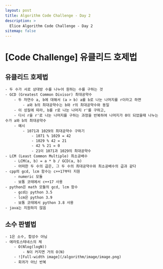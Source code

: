```yaml
---
layout: post
title: Algorithm Code Challenge - Day 2
description: >
  Elice Algorithm Code Challenge - Day 2
sitemap: false
---
```


# [Code Challenge] 유클리드 호제법

## 유클리드 호제법
    - 두 수가 서로 상대방 수를 나누어 원하는 수를 구하는 것
    - GCD (Greatest Common Divisor) 최대공약수
        - 두 자연수 a, b에 대해서 (a > b) a를 b로 나눈 나머지를 r이라고 하면
            - a와 b의 최대공약수는 b와 r의 최대공약수와 동일
        - 이 성질에 따라, b를 r로 나눈 나머지 r'를 구하고, 
        - 다시 r을 r'로 나눈 나머지를 구하는 과정을 반복하여 나머지가 0이 되었을때 나누는 수가 a와 b의 최대공약수
        - 예시
            - 1071과 1029의 최대공약수 구하기
                - 1071 % 1029 = 42
                - 1029 % 42 = 21
                - 42 % 21 = 0
                - 21이 1071과 1029의 최대공약수
    - LCM (Least Common Multiple) 최소공배수
        - LCM(a, b) = a * b / GCD(a, b)
        - 어떠한 두 수의 곱은, 그 두 수의 최대공약수와 최소공배수의 곱과 같다
    - cpp의 gcd, lcm 함수는 c++17부터 지원 
        - numeric 모듈
        - 보통 코테에서 c++17 사용
    - python은 math 모듈의 gcd, lcm 함수
        - gcd는 python 3.5
        - lcm은 python 3.9
        - 보통 코테에서 python 3.8 사용
    - java는 지원하지 않음

## 소수 판별법
    - 1은 소수, 합성수 아님
    - 에라토스테네스의 체
        - O(Nlog(logN))
            - N이 커지면 거의 O(N)
        - ![Full-width image](/algorithm/image/image.png)
        - 회귀가 아닌 반복
        
